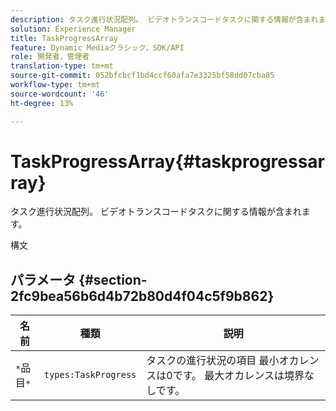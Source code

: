 ```yaml
---
description: タスク進行状況配列。 ビデオトランスコードタスクに関する情報が含まれます。
solution: Experience Manager
title: TaskProgressArray
feature: Dynamic Mediaクラシック，SDK/API
role: 開発者，管理者
translation-type: tm+mt
source-git-commit: 052bfcbcf1bd4ccf60afa7e3325bf58dd07cba85
workflow-type: tm+mt
source-wordcount: '46'
ht-degree: 13%

---
```



# TaskProgressArray{#taskprogressarray}

タスク進行状況配列。 ビデオトランスコードタスクに関する情報が含まれます。

構文

## パラメータ {#section-2fc9bea56b6d4b72b80d4f04c5f9b862}

| 名前 | 種類 | 説明 |
|---|---|---|
| `*`品目`*` | `types:TaskProgress` | タスクの進行状況の項目 最小オカレンスは0です。 最大オカレンスは境界なしです。 |

